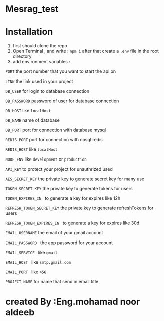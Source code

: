 # Mesrag_test

# Installation
1. first should clone the repo
2. Open Terminal , and write : `npm i` after that create a `.env` file in the root directory
3. add environment variables :
   
`PORT` the port number that you want to start the api on

`LINK` the link used in your project

`DB_USER` for login to database connection 

`DB_PASSWORD` password of user for database connection 

`DB_HOST` like `localHost`

`DB_NAME` name of database 

`DB_PORT` port for connection with database mysql

`REDIS_PORT` port for connection with nosql redis

`REDIS_HOST` like `localHost`

`NODE_ENV`  like `development` or `production`

`API_KEY`  to protect your project for unauthrized used

`AES_SECRET_KEY`  the private key to generate secret key for many use

`TOKEN_SECRET_KEY`  the private key to generate tokens for users

`TOKEN_EXPIRES_IN `  to generate a key for expires like  12h

`REFRESH_TOKEN_SECRET_KEY`  the private key to generate  refreshTokens for users

`REFRESH_TOKEN_EXPIRES_IN `  to generate a key for expires like  30d

`EMAIL_USERNAME` the email of your gmail account 

`EMAIL_PASSWORD ` the app password for your account

`EMAIL_SERVICE ` like `gmail`

`EMAIL_HOST ` like `smtp.gmail.com`

`EMAIL_PORT ` like `456`

`PROJECT_NAME` for name that send in email title


# created By :Eng.mohamad noor aldeeb 
